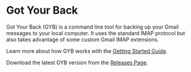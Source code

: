 Got Your Back
=============

Got Your Back (GYB) is a command line tool for backing up your Gmail messages to your local computer. It uses the standard IMAP protocol but also takes advantage of some custom Gmail IMAP extensions.

Learn more about how GYB works with the [Getting Started Guide](https://github.com/jay0lee/got-your-back/wiki).

Download the latest GYB version from the [Releases Page](https://github.com/jay0lee/got-your-back/releases).
